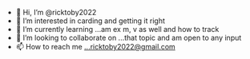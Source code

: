 - 👋 Hi, I’m @ricktoby2022
- 👀 I’m interested in carding and getting it right 
- 🌱 I’m currently learning ...am ex m, v as well and how to track 
- 💞️ I’m looking to collaborate on ...that topic and am open to any input
- 📫 How to reach me ...ricktoby2022@gmail.com

<!---
ricktoby2022/ricktoby2022 is a ✨ special ✨ repository because its `README.md` (this file) appears on your GitHub profile.
You can click the Preview link to take a look at your changes.
--->
